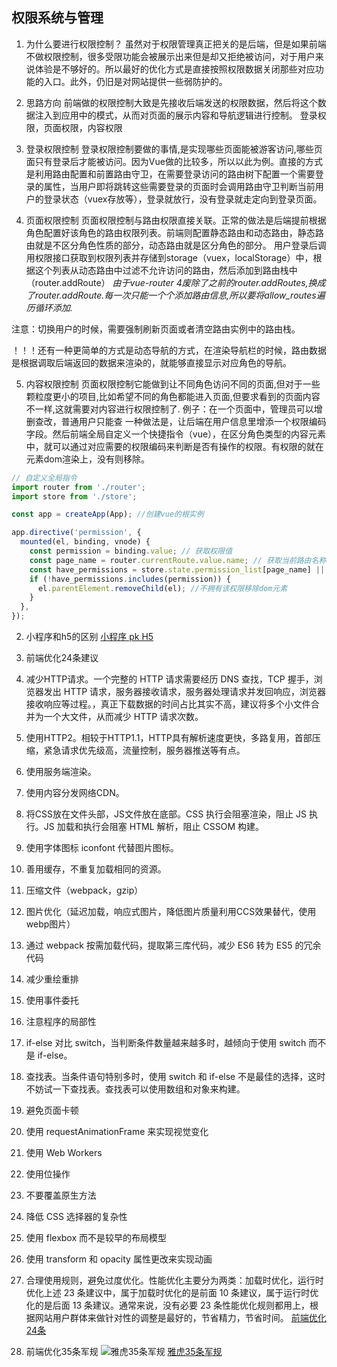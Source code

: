 ## 权限系统与管理
1. 为什么要进行权限控制？
虽然对于权限管理真正把关的是后端，但是如果前端不做权限控制，很多受限功能会被展示出来但是却又拒绝被访问，对于用户来说体验是不够好的。所以最好的优化方式是直接按照权限数据关闭那些对应功能的入口。此外，仍旧是对网站提供一些弱防护的。

2. 思路方向
前端做的权限控制大致是先接收后端发送的权限数据，然后将这个数据注入到应用中的模式，从而对页面的展示内容和导航逻辑进行控制。
登录权限，页面权限，内容权限

3. 登录权限控制
登录权限控制要做的事情,是实现哪些页面能被游客访问,哪些页面只有登录后才能被访问。因为Vue做的比较多，所以以此为例。直接的方式是利用路由配置和前置路由守卫，在需要登录访问的路由树下配置一个需要登录的属性，当用户即将跳转这些需要登录的页面时会调用路由守卫判断当前用户的登录状态（vuex存放等），登录就放行，没有登录就走定向到登录页面。

4. 页面权限控制
页面权限控制与路由权限直接关联。正常的做法是后端提前根据角色配置好该角色的路由权限列表。前端则配置静态路由和动态路由，静态路由就是不区分角色性质的部分，动态路由就是区分角色的部分。
用户登录后调用权限接口获取到权限列表并存储到storage（vuex，localStorage）中，根据这个列表从动态路由中过滤不允许访问的路由，然后添加到路由栈中（router.addRoute）
*由于vue-router 4废除了之前的router.addRoutes,换成了router.addRoute.每一次只能一个个添加路由信息,所以要将allow_routes遍历循环添加.*

注意：切换用户的时候，需要强制刷新页面或者清空路由实例中的路由栈。

！！！还有一种更简单的方式是动态导航的方式，在渲染导航栏的时候，路由数据是根据调取后端返回的数据来渲染的，就能够直接显示对应角色的导航。

5. 内容权限控制
页面权限控制它能做到让不同角色访问不同的页面,但对于一些颗粒度更小的项目,比如希望不同的角色都能进入页面,但要求看到的页面内容不一样,这就需要对内容进行权限控制了.
例子：在一个页面中，管理员可以增删查改，普通用户只能查
一种做法是，让后端在用户信息里增添一个权限编码字段。然后前端全局自定义一个快捷指令（vue），在区分角色类型的内容元素中，就可以通过对应需要的权限编码来判断是否有操作的权限。有权限的就在元素dom渲染上，没有则移除。
``` javascript
// 自定义全局指令
import router from './router';
import store from './store';

const app = createApp(App); //创建vue的根实例

app.directive('permission', {
  mounted(el, binding, vnode) {
    const permission = binding.value; // 获取权限值
    const page_name = router.currentRoute.value.name; // 获取当前路由名称
    const have_permissions = store.state.permission_list[page_name] || ''; // 当前用户拥有的权限
    if (!have_permissions.includes(permission)) {
      el.parentElement.removeChild(el); //不拥有该权限移除dom元素
    }
  },
});
```



2. 小程序和h5的区别 
[小程序 pk H5](https://www.woshipm.com/pd/1315132.html)

3. 前端优化24条建议
  1. 减少HTTP请求。一个完整的 HTTP 请求需要经历 DNS 查找，TCP 握手，浏览器发出 HTTP 请求，服务器接收请求，服务器处理请求并发回响应，浏览器接收响应等过程。，真正下载数据的时间占比其实不高，建议将多个小文件合并为一个大文件，从而减少 HTTP 请求次数。
  2. 使用HTTP2。相较于HTTP1.1，HTTP具有解析速度更快，多路复用，首部压缩，紧急请求优先级高，流量控制，服务器推送等有点。
  3. 使用服务端渲染。
  4. 使用内容分发网络CDN。
  5. 将CSS放在文件头部，JS文件放在底部。CSS 执行会阻塞渲染，阻止 JS 执行。JS 加载和执行会阻塞 HTML 解析，阻止 CSSOM 构建。
  6. 使用字体图标 iconfont 代替图片图标。
  7. 善用缓存，不重复加载相同的资源。
  8. 压缩文件（webpack，gzip）
  9. 图片优化（延迟加载，响应式图片，降低图片质量利用CCS效果替代，使用webp图片）
  10. 通过 webpack 按需加载代码，提取第三库代码，减少 ES6 转为 ES5 的冗余代码
  11. 减少重绘重排
  12. 使用事件委托
  13. 注意程序的局部性
  14. if-else 对比 switch，当判断条件数量越来越多时，越倾向于使用 switch 而不是 if-else。
  15.  查找表。当条件语句特别多时，使用 switch 和 if-else 不是最佳的选择，这时不妨试一下查找表。查找表可以使用数组和对象来构建。
  16. 避免页面卡顿
  17. 使用 requestAnimationFrame 来实现视觉变化
  18. 使用 Web Workers
  19. 使用位操作
  20. 不要覆盖原生方法
  21. 降低 CSS 选择器的复杂性
  22. 使用 flexbox 而不是较早的布局模型
  23. 使用 transform 和 opacity 属性更改来实现动画
  24. 合理使用规则，避免过度优化。性能优化主要分为两类：加载时优化，运行时优化上述 23 条建议中，属于加载时优化的是前面 10 条建议，属于运行时优化的是后面 13 条建议。通常来说，没有必要 23 条性能优化规则都用上，根据网站用户群体来做针对性的调整是最好的，节省精力，节省时间。
[前端优化24条](https://segmentfault.com/a/1190000022205291)

3. 前端优化35条军规
![雅虎35条军规](https://p1-jj.byteimg.com/tos-cn-i-t2oaga2asx/gold-user-assets/2018/8/15/1653cde6a580cb29~tplv-t2oaga2asx-zoom-in-crop-mark:3024:0:0:0.awebp)
[雅虎35条军规](https://juejin.cn/post/6844903657318645767)
